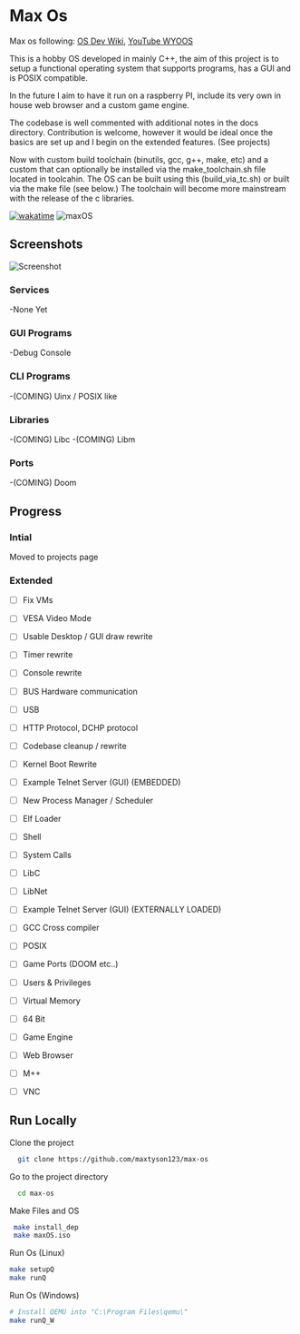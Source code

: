 
# Max Os

Max os following: [OS Dev Wiki](https://wiki.osdev.org/Creating_an_Operating_System), [YouTube WYOOS](https://www.youtube.com/watch?v=1rnA6wpF0o4&list=PLHh55M_Kq4OApWScZyPl5HhgsTJS9MZ6M&ab_channel=WriteyourownOperatingSystem')

This is a hobby OS developed in mainly C++, the aim of this project is to setup a functional operating system that supports programs, has a GUI and is POSIX compatible. 

In the future I aim to have it run on a raspberry PI, include its very own in house web browser and a custom game engine.

The codebase is well commented with additional notes in the docs directory. Contribution is welcome, however it would be ideal once the basics are set up and I begin on the extended features. (See projects)

Now with custom build toolchain (binutils, gcc, g++, make, etc) and a custom that can optionally be installed via the make_toolchain.sh file located in toolcahin. The OS can be built using this (build_via_tc.sh) or built via the make file (see below.) The toolchain will become more mainstream with the release of the c libraries.

[![wakatime](https://wakatime.com/badge/github/maxtyson123/max-os.svg)](https://wakatime.com/badge/github/maxtyson123/max-os)
![maxOS](https://github.com/maxtyson123/max-os/workflows/maxOS/badge.svg)

 
## Screenshots
![Screenshot](docs/Screenshots/ATA_Hardrives.png)

### Services
-None Yet
### GUI Programs
-Debug Console
### CLI Programs
-(COMING) Uinx / POSIX like 
### Libraries
-(COMING) Libc
-(COMING) Libm
### Ports
-(COMING) Doom

## Progress

###  Intial

Moved to  projects page


###  Extended
- [ ] Fix VMs
- [ ] VESA Video Mode
- [ ] Usable Desktop / GUI draw rewrite
- [ ] Timer rewrite
- [ ] Console rewrite
- [ ] BUS Hardware communication
- [ ] USB
- [ ] HTTP Protocol, DCHP protocol
- [ ] Codebase cleanup / rewrite
- [ ] Kernel Boot Rewrite
- [ ] Example Telnet Server (GUI) (EMBEDDED)
- [ ] New Process Manager / Scheduler
- [ ] Elf Loader
- [ ] Shell
- [ ] System Calls
- [ ] LibC
- [ ] LibNet
- [ ] Example Telnet Server (GUI) (EXTERNALLY LOADED)
- [ ] GCC Cross compiler
- [ ] POSIX
- [ ] Game Ports (DOOM etc..)
- [ ] Users & Privileges
- [ ] Virtual Memory
- [ ] 64 Bit
- [ ] Game Engine
- [ ] Web Browser
- [ ] M++
- [ ] VNC


## Run Locally

Clone the project

```bash
  git clone https://github.com/maxtyson123/max-os
```

Go to the project directory

```bash
  cd max-os
```

Make Files and OS

```bash
 make install_dep
 make maxOS.iso  
```

Run Os (Linux)

```bash
make setupQ
make runQ
```

Run Os (Windows)

```bash
# Install QEMU into "C:\Program Files\qemu\"
make runQ_W
```
